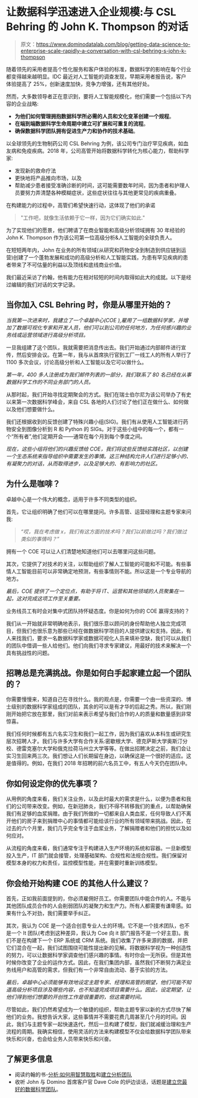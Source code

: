 # 让数据科学迅速进入企业规模:与 CSL Behring 的 John K. Thompson 的对话

> 原文：<https://www.dominodatalab.com/blog/getting-data-science-to-enterprise-scale-rapidly-a-conversation-with-csl-behring-s-john-k-thompson>

随着领先的采用者提高个性化服务和客户体验的标准，数据科学的影响在每个行业都变得越来越明显。IDC 最近对人工智能的调查发现，早期采用者报告说，客户体验提高了 25%，创新速度加快，竞争力增强，还有其他好处。

然而，大多数领导者正在意识到，要将人工智能规模化，他们需要一个包括以下内容的企业战略:

*   **为他们如何管理拥抱数据科学所必需的人员和文化变革创建一个规程**。
*   **在端到端数据科学生命周期中建立可扩展和可重复的流程**。
*   **确保数据科学团队拥有促进生产力和协作的技术基础**。

以全球领先的生物制药公司 CSL Behring 为例，该公司专门治疗罕见疾病，如血友病和免疫疾病。2018 年，公司高管开始将数据科学转化为核心能力，帮助科学家:

*   发现新的救命疗法
*   更快地将产品推向市场，以及
*   帮助减少患者接受准确诊断的时间，这可能需要数年时间，因为患者和护理人员要努力弄清楚各种模糊症状，这些症状往往与其他更常见的疾病重叠。

在构建能力的过程中，高管们希望快速行动，这体现了他们的承诺

> "工作吧，就像生活依赖于它一样，因为它们确实如此."

为了实现他们的愿景，他们聘请了在商业智能和高级分析领域拥有 30 年经验的 John K. Thompson 作为该公司第一位高级分析&人工智能的全球负责人。

在短短两年内，John 在业务的所有领域(从研究和药物安全到制造到供应链到运营)创建了一个蓬勃发展和成功的高级分析和人工智能实践，为患有罕见疾病的患者带来了不可估量的利益以及顶线和底线商业价值。

我们最近采访了约翰，他有能力在相对较短的时间内取得如此大的成就。以下是经过编辑的我们对话的文字记录。

## 当你加入 CSL Behring 时，你是从哪里开始的？

*当我第一次进来时，我建立了一个卓越中心(COE ),雇用了一组数据科学家，并增加了数据可视化专家和开发人员，他们可以到公司的任何地方，为任何感兴趣的业务线或运营领域进行高级分析项目。*

一旦我组建了这个团队，我就需要把消息传出去。我们开始通过内部邮件进行宣传，然后安排会议。在第一年，我与从首席执行官到工厂一线工人的所有人举行了 1100 多次会议，讨论高级分析和人工智能以及它可以做什么。

*第一年，400 多人注册成为我们邮件列表的一部分，我们联系了 80 名已经在从事数据科学工作的不同业务部门的人员。*

从那时起，我们开始寻找定期聚会的方式。我们在瑞士伯尔尼为该公司举办了有史以来第一次数据科学峰会，来自 CSL 各地的人们讨论了他们正在做什么、如何做以及他们想要做什么。

我们还根据收到的反馈创建了特殊兴趣小组(SIG)。我们有从使用人工智能进行药物安全到图像分析到 R 和 Python 的 SIGs。对于这些小组中的每一个，都有一个“所有者”,他们定期开会——通常在每个月到每个季度之间。

*现在，这些小组将他们的兴趣反馈给 COE，我们将这些反馈给实践社区，以创建一个生态系统来指导组织中需要发生的事情。这三种结构允许人们进行足够小的、有凝聚力的对话，从而取得进步，以及足够大的、有影响力的社区。*

## 为什么是咖啡？

卓越中心是一个伟大的概念，适用于许多不同类型的组织。

首先，它让组织明确了他们可以在哪里提问。许多高管、运营经理和主题专家来问我:

> *“哎，我在考虑做 x，我们有这方面的技术吗？我们以前做过吗？我们做过类似的事情吗？”*

拥有一个 COE 可以让人们清楚地知道他们可以去哪里问这些问题。

其次，它提供了对技术的关注，以帮助组织了解人工智能的可能和不可能。有些事情人工智能目前可以非常确定地预测，有些事情则不能。所以这是一个专业导航的地方。

*最后，COE 提供了一个定位点，有助于将 IT、运营和其他领域的人员聚集在一起，这对完成这项工作至关重要。*

业务线员工有时会对集中式团队持怀疑态度。你是如何为你的 COE 赢得支持的？

我们从一开始就非常明确地表示，我们很乐意以顾问的身份帮助他人独立完成项目，但我们也很乐意为那些已经在做数据科学项目的人提供建议和支持。因此，有人来找我们，要求一名数据科学家或数据可视化人员来填补空缺，我们可以从我们的团队中借调一些人给他们。他们向我们寻求专家建议，用最好的技术来解决一个具有挑战性的问题。

## 招聘总是充满挑战。你是如何白手起家建立起一个团队的？

你需要慢慢来，知道自己在寻找什么。我的观点是，你需要一个由一些资深的、博士级别的数据科学家组成的团队，其余的可以是有才华的后起之秀。所以，我们刚刚开始把它放在那里，我们对前来表示希望与我们合作的人的质量和数量感到非常惊喜。

我们任何时候都有五六名实习生和我们一起工作，因为我们喜欢从本科生或研究生层次招聘人才。我们与许多大学有合作关系:密歇根大学、德克萨斯大学奥斯汀分校、德雷克塞尔大学和俄克拉荷马州立大学等等。在做出招聘决定之前，我们会让实习生回来两三次。我们想让人们长期留在身边，以确保这是一个很好的适应。这是值得的。例如，在我们 2018 年招聘的前六名员工中，有五人今天仍在团队中。

## 你如何设定你的优先事项？

从用例的角度来看，我们关注业务，以及此时最大的需求是什么，以便为患者和我们的公司带来改变。例如，在新冠肺炎，我们不得不转移我们的重点，以帮助确保我们有足够的血浆捐赠。由于我们所做的一切都来自人类血浆，任何导致人们不离开他们的房子来到捐赠中心的事情都可能给该行业的所有领域带来挑战。因此，在过去的六个月里，我们几乎完全专注于血浆业务，了解捐赠者和他们的担忧以及如何应对。

从流程的角度来看，我们通常专注于构建进入生产环境的系统和容器。一旦新模型投入生产，IT 部门就会接管，处理基础架构、合规性和法规合规性。我们保留对模型本身的权力和责任，监控模型性能，并在需要时重新训练模型。

## 你会给开始构建 COE 的其他人什么建议？

首先，正如我前面提到的，你必须雇佣好员工。你需要团队中能合作的人。不能与其他团队成员合作的人会削弱团队的凝聚力和生产力。所有人都需要有谦卑感。如果有什么不对劲，我们需要举手纠正。

其次，我认为 COE 是一个适合创意专业人士的环境。它不是一个技术团队，也不是一个 It 团队(考虑到这种差异，我认为 Coe 向 it 部门报告不是一个好主意)。我们不是在构建下一个 ERP 系统或 CRM 系统。我们收集了许多来源的数据，并把它们混合在一起，我们试图围绕可能性提出新的见解。将数据科学视为一种创造性的努力，可以让数据科学家调查他们感兴趣的事情。有时你会一无所获。但是其他时候你改变了企业的运作方式。因此，在我们集团内部，虽然我们不断努力满足业务线用户和高管的需求，但我们有一个非常自由流动、基于实验的方法。

*最后，卓越中心必须能够有效地设定主题专家、经理和高管的期望，他们可能不知道高级分析项目涉及哪些内容，也不知道完成项目需要什么。因此，设定期望，让他们得到他们想要的开创性工作是很重要的，但这需要时间。*

尽管如此，我们仍然希望成为一个敏捷的组织，帮助主题专家以新的方式尽快了解他们的业务。我想告诉大家，这些事情并不需要花费几周甚至几个月的时间。因此，我们与主题专家一起快速迭代，然后一旦构建了模型，我们就减缓治理和生产流程的周期。我确实相信，使用灵活的方法来构建模型不仅会给数据科学团队带来快乐和兴奋，也会给业务人员带来快乐和兴奋。

## 了解更多信息

*   阅读约翰的书-[分析:如何用智慧取胜](https://www.amazon.com/Analytics-How-Intelligence-John-Thompson/dp/1634622375/ref=sr_1_2?dchild=1&keywords=analytics%3A+how+to+win+with+intelligence&qid=1603812635&sr=8-2)和[建立分析团队](https://www.amazon.com/Building-Analytics-Teams-intelligence-improvement/dp/1800203160/ref=sr_1_2?crid=1SFFB4G14LG2P&dchild=1&keywords=building+analytics+teams+by+john+thompson&qid=1603812688&sprefix=building+analytics+%2Caps%2C163&sr=8-2)
*   收听 John 与 Domino 首席客户官 Dave Cole 的炉边谈话，话题是[建立您最好的数据科学团队](https://www.youtube.com/watch?v=E3HPfty2ZG0)。